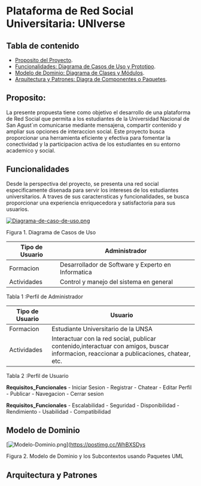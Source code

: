 # Plataforma de Red Social Universitaria: UNIverse

## Tabla de contenido
- [Proposito del Proyecto](#Proposito).
- [Funcionalidades: Diagrama de Casos de Uso y Prototipo](#Funcionalidades).
- [Modelo de Dominio: Diagrama de Clases y Módulos](#Modelo-de-Dominio).
- [Arquitectura y Patrones: Diagra de Componentes o Paquetes](#Arquitectura-y-Patrones).

## Proposito: 
La presente propuesta tiene como objetivo el desarrollo de una plataforma de Red Social que permita a los estudiantes de la Universidad Nacional de San Agust´ın comunicarse mediante mensajerıa, compartir contenido y ampliar sus opciones de interaccion social. Este proyecto busca proporcionar una herramienta eficiente y efectiva para fomentar la conectividad y la participacion activa de los estudiantes en su entorno academico y social.

## Funcionalidades

Desde la perspectiva del proyecto, se presenta una red social especificamente disenada para servir los intereses de los estudiantes universitarios. A traves de sus caracterısticas y funcionalidades, se busca proporcionar una experiencia enriquecedora y satisfactoria para sus usuarios.

[![Diagrama-de-caso-de-uso.png](https://i.postimg.cc/gjgLmCmh/Diagrama-de-caso-de-uso.png)](https://postimg.cc/V0bkFHSs)

Figura 1. Diagrama de Casos de Uso

| Tipo de Usuario   | Administrador                          | 
|-------------------|------------------------------------|
| Formacion     | Desarrollador de Software y Experto en Informatica |
| Actividades     | Control y manejo del sistema en general |

Tabla 1 :Perfil de Administrador

| Tipo de Usuario   | Usuario                          | 
|-------------------|------------------------------------|
| Formacion     | Estudiante Universitario de la UNSA |
| Actividades     | Interactuar con la red social, publicar contenido,interactuar con amigos, buscar informacion, reaccionar a publicaciones, chatear, etc.|

Tabla 2 :Perfil de Usuario

**Requisitos_Funcionales**
        - Iniciar Sesion
	      - Registrar
        - Chatear
	      - Editar Perfil
        - Publicar
	      - Navegacion
        - Cerrar sesion
        
**Requisitos_Funcionales**
        - Escalabilidad
	      - Seguridad
        - Disponibilidad
	      - Rendimiento
        - Usabilidad
	      - Compatibilidad

## Modelo de Dominio
[![Modelo-Dominio.png](https://i.postimg.cc/9QMKmZtw/Modelo-Dominio.png)](https://postimg.cc/WhBXSDys

Figura 2. Modelo de Dominio y los Subcontextos usando Paquetes UML
## Arquitectura y Patrones


